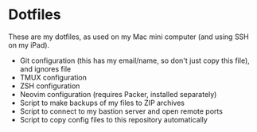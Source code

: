 # Dotfiles

These are my dotfiles, as used on my Mac mini computer (and using SSH on my iPad).

- Git configuration (this has my email/name, so don't just copy this file), and ignores file
- TMUX configuration
- ZSH configuration
- Neovim configuration (requires Packer, installed separately)
- Script to make backups of my files to ZIP archives
- Script to connect to my bastion server and open remote ports
- Script to copy config files to this repository automatically
